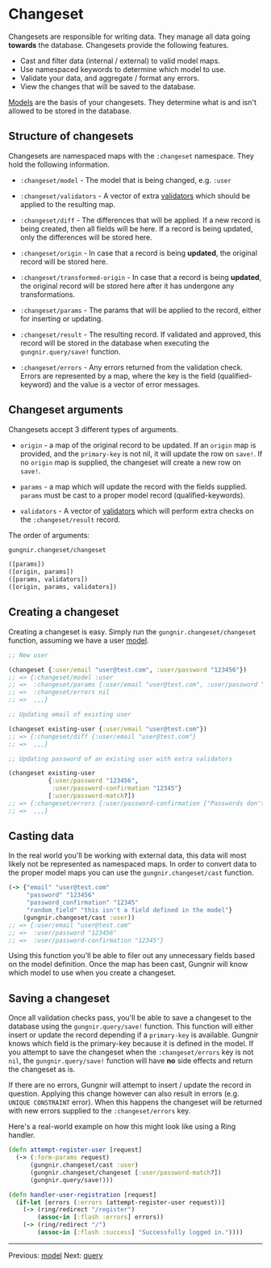# Changeset

Changesets are responsible for writing data. They manage all data going
**towards** the database. Changesets provide the following features.

* Cast and filter data (internal / external) to valid model maps.
* Use namespaced keywords to determine which model to use.
* Validate your data, and aggregate / format any errors.
* View the changes that will be saved to the database.

[Models](https://kwrooijen.github.io/gungnir/model.html) are the basis of your
changesets. They determine what is and isn't allowed to be stored in the
database.

## Structure of changesets

Changesets are namespaced maps with the `:changeset` namespace. They hold the
following information.

* `:changeset/model` - The model that is being changed, e.g. `:user`

* `:changeset/validators` - A vector of extra
  [validators](https://kwrooijen.github.io/gungnir/model.html#model-validators)
  which should be applied to the resulting map.

* `:changeset/diff` - The differences that will be applied. If a new record is
  being created, then all fields will be here. If a record is being updated,
  only the differences will be stored here.

* `:changeset/origin` - In case that a record is being **updated**, the original
  record will be stored here.

* `:changeset/transformed-origin` - In case that a record is being **updated**,
  the original record will be stored here after it has undergone any
  transformations.

* `:changeset/params` - The params that will be applied to the record, either
  for inserting or updating.

* `:changeset/result` - The resulting record. If validated and approved, this
  record will be stored in the database when executing the `gungnir.query/save!`
  function.

* `:changeset/errors` - Any errors returned from the validation check. Errors
  are represented by a map, where the key is the field (qualified-keyword) and
  the value is a vector of error messages.
  
## Changeset arguments 

Changesets accept 3 different types of arguments.

* `origin` - a map of the original record to be updated. If an `origin` map is
  provided, and the `primary-key` is not nil, it will update the row on
  `save!`. If no `origin` map is supplied, the changeset will create a new row on
  `save!`.
  
* `params` - a map which will update the record with the fields
  supplied. `params` must be cast to a proper model record
  (qualified-keywords). 
  
* `validators` - A vector of
  [validators](https://kwrooijen.github.io/gungnir/model.html#model-validators)
  which will perform extra checks on the `:changeset/result` record.
  
The order of arguments:

```clojure
gungnir.changeset/changeset

([params])
([origin, params])
([params, validators])
([origin, params, validators])
```

## Creating a changeset

Creating a changeset is easy. Simply run the `gungnir.changeset/changeset`
function, assuming we have a user
[model](https://kwrooijen.github.io/gungnir/model.html).

```clojure
;; New user

(changeset {:user/email "user@test.com", :user/password "123456"})
;; => {:changeset/model :user
;; =>  :changeset/params {:user/email "user@test.com", :user/password "123456"}
;; =>  :changeset/errors nil
;; =>  ,,,}

;; Updating email of existing user

(changeset existing-user {:user/email "user@test.com"})
;; => {:changeset/diff {:user/email "user@test.com"}
;; =>  ,,,}

;; Updating password of an existing user with extra validators

(changeset existing-user 
           {:user/password "123456", 
            :user/password-confirmation "12345"}
           [:user/password-match?])
;; => {:changeset/errors {:user/password-confirmation ["Passwords don't match"]}
;; =>  ,,,}
```

## Casting data

In the real world you'll be working with external data, this data will most
likely not be represented as namespaced maps. In order to convert data to the
proper model maps you can use the `gungnir.changeset/cast` function.

```clojure
(-> {"email" "user@test.com"
     "password" "123456"
     "password_confirmation" "12345"
     "random_field" "this isn't a field defined in the model"}
    (gungnir.changeset/cast :user))
;; => {:user/email "user@test.com"
;; =>  :user/password "123456"
;; =>  :user/password-confirmation "12345"}
```

Using this function you'll be able to filer out any unnecessary fields based on
the model definition. Once the map has been cast, Gungnir will know which model
to use when you create a changeset.

## Saving a changeset

Once all validation checks pass, you'll be able to save a changeset to the
database using the `gungnir.query/save!` function. This function will either
insert or update the record depending if a `primary-key` is available. Gungnir
knows which field is the primary-key because it is defined in the model. If you
attempt to save the changeset when the `:changeset/errors` key is not `nil`, the
`gungnir.query/save!` function will have **no** side effects and return the
changeset as is.

If there are no errors, Gungnir will attempt to insert / update the record in
question. Applying this change however can also result in errors (e.g. `UNIQUE
CONSTRAINT` error). When this happens the changeset will be returned with new
errors supplied to the `:changeset/errors` key.

Here's a real-world example on how this might look like using a Ring handler.

```clojure
(defn attempt-register-user [request]
  (-> (:form-params request)
      (gungnir.changeset/cast :user)
      (gungnir.changeset/changeset [:user/password-match?])
      (gungnir.query/save!)))

(defn handler-user-registration [request]
  (if-let [errors (:errors (attempt-register-user request))]
    (-> (ring/redirect "/register")
        (assoc-in [:flash :errors] errors))
    (-> (ring/redirect "/")
        (assoc-in [:flash :success] "Successfully logged in."))))
```

---

<div class="footer-navigation">
<span>Previous: <a href="https://kwrooijen.github.io/gungnir/model.html">model</a></span>
<span>Next: <a href="https://kwrooijen.github.io/gungnir/query.html">query</a></span>
</div>
